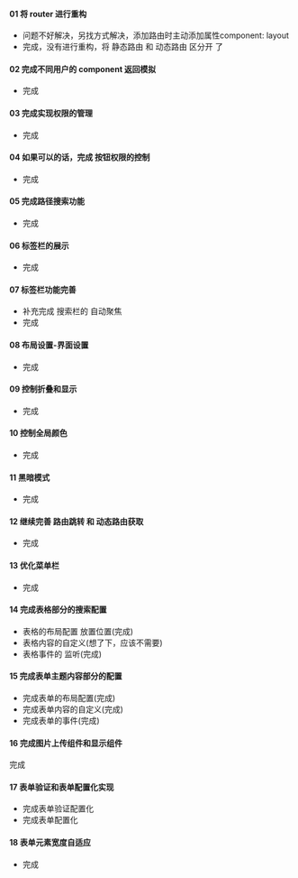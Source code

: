 #### 01 将 router 进行重构
* 问题不好解决，另找方式解决，添加路由时主动添加属性component: layout
* 完成，没有进行重构，将 静态路由 和 动态路由 区分开 了
#### 02 完成不同用户的 component 返回模拟
* 完成
#### 03 完成实现权限的管理
* 完成
#### 04 如果可以的话，完成 按钮权限的控制
* 完成
#### 05 完成路径搜索功能
* 完成
#### 06 标签栏的展示
* 完成
#### 07 标签栏功能完善
* 补充完成 搜索栏的 自动聚焦
* 完成
#### 08 布局设置-界面设置
* 完成
#### 09 控制折叠和显示
* 完成
#### 10 控制全局颜色
* 完成
#### 11 黑暗模式
* 完成
#### 12 继续完善 路由跳转 和 动态路由获取
* 完成
#### 13 优化菜单栏
* 完成
#### 14 完成表格部分的搜索配置
* 表格的布局配置 放置位置(完成)
* 表格内容的自定义(想了下，应该不需要)
* 表格事件的 监听(完成)
#### 15 完成表单主题内容部分的配置
* 完成表单的布局配置(完成)
* 完成表单内容的自定义(完成)
* 完成表单的事件(完成)
#### 16 完成图片上传组件和显示组件
完成
#### 17 表单验证和表单配置化实现
* 完成表单验证配置化
* 完成表单配置化
#### 18 表单元素宽度自适应
* 完成
